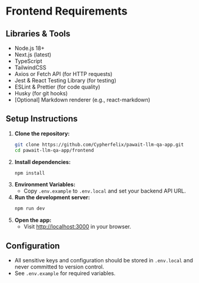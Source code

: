 # Frontend Requirements

## Libraries & Tools

- Node.js 18+
- Next.js (latest)
- TypeScript
- TailwindCSS
- Axios or Fetch API (for HTTP requests)
- Jest & React Testing Library (for testing)
- ESLint & Prettier (for code quality)
- Husky (for git hooks)
- [Optional] Markdown renderer (e.g., react-markdown)

## Setup Instructions

1. **Clone the repository:**
   ```bash
   git clone https://github.com/Cypherfelix/pawait-llm-qa-app.git
   cd pawait-llm-qa-app/frontend
   ```
2. **Install dependencies:**
   ```bash
   npm install
   ```
3. **Environment Variables:**
   - Copy `.env.example` to `.env.local` and set your backend API URL.
4. **Run the development server:**
   ```bash
   npm run dev
   ```
5. **Open the app:**
   - Visit [http://localhost:3000](http://localhost:3000) in your browser.

## Configuration

- All sensitive keys and configuration should be stored in `.env.local` and never committed to version control.
- See `.env.example` for required variables. 